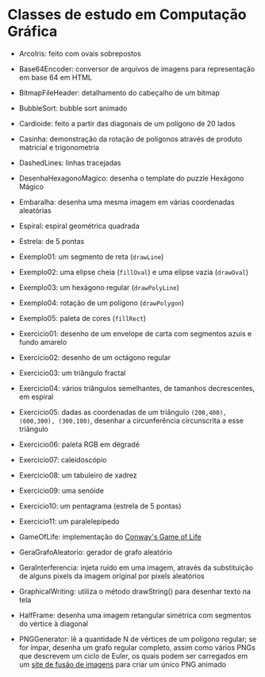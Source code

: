 # Classes de estudo em Computação Gráfica

* ArcoIris: feito com ovais sobrepostos
* Base64Encoder: conversor de arquivos de imagens para representação em base 64 em HTML
* BitmapFileHeader: detalhamento do cabeçalho de um bitmap
* BubbleSort: bubble sort animado
* Cardioide: feito a partir das diagonais de um polígono de 20 lados
* Casinha: demonstração da rotação de polígonos através de produto matricial e trigonometria
* DashedLines: linhas tracejadas
* DesenhaHexagonoMagico: desenha o template do puzzle Hexágono Mágico
* Embaralha: desenha uma mesma imagem em várias coordenadas aleatórias
* Espiral: espiral geométrica quadrada
* Estrela: de 5 pontas
* Exemplo01: um segmento de reta (`drawLine`)
* Exemplo02: uma elipse cheia (`fillOval`) e uma elipse vazia (`drawOval`)
* Exemplo03: um hexágono regular (`drawPolyLine`)
* Exemplo04: rotação de um polígono (`drawPolygon`)
* Exemplo05: paleta de cores (`fillRect`)
* Exercicio01: desenho de um envelope de carta com segmentos azuis e fundo amarelo
* Exercicio02: desenho de um octágono regular
* Exercicio03: um triângulo fractal
* Exercicio04: vários triângulos semelhantes, de tamanhos decrescentes, em espiral
* Exercicio05: dadas as coordenadas de um triângulo `(200,400), (600,300), (300,100)`, desenhar a circunferência circunscrita a esse triângulo
* Exercicio06: paleta RGB em dégradé
* Exercicio07: caleidoscópio
* Exercicio08: um tabuleiro de xadrez
* Exercicio09: uma senóide
* Exercicio10: um pentagrama (estrela de 5 pontas)
* Exercicio11: um paralelepípedo
* GameOfLife: implementação do [Conway's Game of Life](https://en.wikipedia.org/wiki/Conway%27s_Game_of_Life)
* GeraGrafoAleatorio: gerador de grafo aleatório
* GeraInterferencia: injeta ruído em uma imagem, através da substituição de alguns pixels da imagem original por pixels aleatórios
* GraphicalWriting: utiliza o método drawString() para desenhar texto na tela
* HalfFrame: desenha uma imagem retangular simétrica com segmentos do vértice à diagonal

* PNGGenerator: lê a quantidade N de vértices de um polígono regular; se for ímpar, desenha um grafo regular completo, assim como vários PNGs que descrevem um ciclo de Euler, os quais podem ser carregados em um [site de fusão de imagens](https://ezgif.com/apng-maker) para criar um único PNG animado
